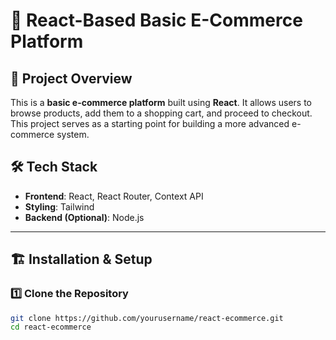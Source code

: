 # 🛒 React-Based Basic E-Commerce Platform  

## 📌 Project Overview  
This is a **basic e-commerce platform** built using **React**. It allows users to browse products, add them to a shopping cart, and proceed to checkout. This project serves as a starting point for building a more advanced e-commerce system.

## 🛠️ Tech Stack  
- **Frontend**: React, React Router, Context API  
- **Styling**:  Tailwind   
- **Backend (Optional)**: Node.js 

---

## 🏗️ Installation & Setup  

### 1️⃣ Clone the Repository  
```bash
git clone https://github.com/yourusername/react-ecommerce.git
cd react-ecommerce
